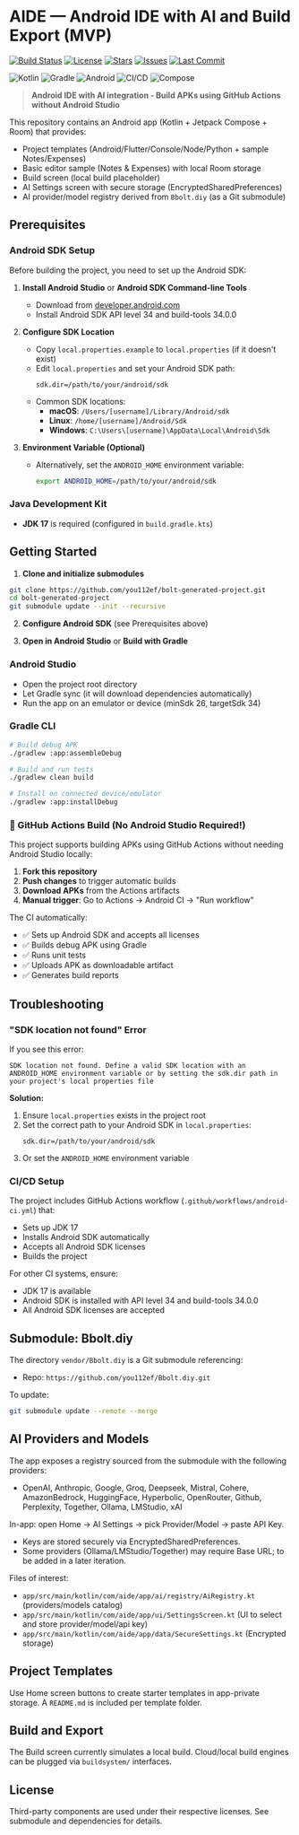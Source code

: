 # AIDE — Android IDE with AI and Build Export (MVP)

[![Build Status](https://github.com/you112ef/bolt-generated-project/actions/workflows/android-ci.yml/badge.svg?branch=main)](https://github.com/you112ef/bolt-generated-project/actions/workflows/android-ci.yml)
[![License](https://img.shields.io/github/license/you112ef/bolt-generated-project)](LICENSE)
[![Stars](https://img.shields.io/github/stars/you112ef/bolt-generated-project?style=social)](https://github.com/you112ef/bolt-generated-project/stargazers)
[![Issues](https://img.shields.io/github/issues/you112ef/bolt-generated-project)](https://github.com/you112ef/bolt-generated-project/issues)
[![Last Commit](https://img.shields.io/github/last-commit/you112ef/bolt-generated-project)](https://github.com/you112ef/bolt-generated-project/commits)

![Kotlin](https://img.shields.io/badge/Kotlin-1.9.24-7F52FF?logo=kotlin&logoColor=white)
![Gradle](https://img.shields.io/badge/Gradle-8.7-02303A?logo=gradle&logoColor=white)
![Android](https://img.shields.io/badge/Android-API%2026%2B-3DDC84?logo=android&logoColor=white)
![CI/CD](https://img.shields.io/badge/GitHub%20Actions-Ready-2088FF?logo=github-actions&logoColor=white)
![Compose](https://img.shields.io/badge/Jetpack%20Compose-1.5.14-4285F4?logo=jetpackcompose&logoColor=white)

> **Android IDE with AI integration - Build APKs using GitHub Actions without Android Studio**

This repository contains an Android app (Kotlin + Jetpack Compose + Room) that provides:
- Project templates (Android/Flutter/Console/Node/Python + sample Notes/Expenses)
- Basic editor sample (Notes & Expenses) with local Room storage
- Build screen (local build placeholder)
- AI Settings screen with secure storage (EncryptedSharedPreferences)
- AI provider/model registry derived from `Bbolt.diy` (as a Git submodule)

## Prerequisites

### Android SDK Setup
Before building the project, you need to set up the Android SDK:

1. **Install Android Studio** or **Android SDK Command-line Tools**
   - Download from [developer.android.com](https://developer.android.com/studio)
   - Install Android SDK API level 34 and build-tools 34.0.0

2. **Configure SDK Location**
   - Copy `local.properties.example` to `local.properties` (if it doesn't exist)
   - Edit `local.properties` and set your Android SDK path:
     ```properties
     sdk.dir=/path/to/your/android/sdk
     ```
   - Common SDK locations:
     - **macOS**: `/Users/[username]/Library/Android/sdk`
     - **Linux**: `/home/[username]/Android/Sdk`
     - **Windows**: `C:\Users\[username]\AppData\Local\Android\Sdk`

3. **Environment Variable (Optional)**
   - Alternatively, set the `ANDROID_HOME` environment variable:
     ```bash
     export ANDROID_HOME=/path/to/your/android/sdk
     ```

### Java Development Kit
- **JDK 17** is required (configured in `build.gradle.kts`)

## Getting Started

1) **Clone and initialize submodules**

```bash
git clone https://github.com/you112ef/bolt-generated-project.git
cd bolt-generated-project
git submodule update --init --recursive
```

2) **Configure Android SDK** (see Prerequisites above)

3) **Open in Android Studio** or **Build with Gradle**

### Android Studio
- Open the project root directory
- Let Gradle sync (it will download dependencies automatically)
- Run the app on an emulator or device (minSdk 26, targetSdk 34)

### Gradle CLI
```bash
# Build debug APK
./gradlew :app:assembleDebug

# Build and run tests
./gradlew clean build

# Install on connected device/emulator
./gradlew :app:installDebug
```

### 🚀 GitHub Actions Build (No Android Studio Required!)
This project supports building APKs using GitHub Actions without needing Android Studio locally:

1. **Fork this repository**
2. **Push changes** to trigger automatic builds
3. **Download APKs** from the Actions artifacts
4. **Manual trigger**: Go to Actions → Android CI → "Run workflow"

The CI automatically:
- ✅ Sets up Android SDK and accepts all licenses
- ✅ Builds debug APK using Gradle
- ✅ Runs unit tests
- ✅ Uploads APK as downloadable artifact
- ✅ Generates build reports

## Troubleshooting

### "SDK location not found" Error
If you see this error:
```
SDK location not found. Define a valid SDK location with an ANDROID_HOME environment variable or by setting the sdk.dir path in your project's local properties file
```

**Solution:**
1. Ensure `local.properties` exists in the project root
2. Set the correct path to your Android SDK in `local.properties`:
   ```properties
   sdk.dir=/path/to/your/android/sdk
   ```
3. Or set the `ANDROID_HOME` environment variable

### CI/CD Setup
The project includes GitHub Actions workflow (`.github/workflows/android-ci.yml`) that:
- Sets up JDK 17
- Installs Android SDK automatically
- Accepts all Android SDK licenses
- Builds the project

For other CI systems, ensure:
- JDK 17 is available
- Android SDK is installed with API level 34 and build-tools 34.0.0
- All Android SDK licenses are accepted

## Submodule: Bbolt.diy
The directory `vendor/Bbolt.diy` is a Git submodule referencing:
- Repo: `https://github.com/you112ef/Bbolt.diy.git`

To update:
```bash
git submodule update --remote --merge
```

## AI Providers and Models
The app exposes a registry sourced from the submodule with the following providers:
- OpenAI, Anthropic, Google, Groq, Deepseek, Mistral, Cohere, AmazonBedrock,
  HuggingFace, Hyperbolic, OpenRouter, Github, Perplexity, Together, Ollama, LMStudio, xAI

In-app: open Home → AI Settings → pick Provider/Model → paste API Key.
- Keys are stored securely via EncryptedSharedPreferences.
- Some providers (Ollama/LMStudio/Together) may require Base URL; to be added in a later iteration.

Files of interest:
- `app/src/main/kotlin/com/aide/app/ai/registry/AiRegistry.kt` (providers/models catalog)
- `app/src/main/kotlin/com/aide/app/ui/SettingsScreen.kt` (UI to select and store provider/model/api key)
- `app/src/main/kotlin/com/aide/app/data/SecureSettings.kt` (Encrypted storage)

## Project Templates
Use Home screen buttons to create starter templates in app-private storage. A `README.md` is included per template folder.

## Build and Export
The Build screen currently simulates a local build. Cloud/local build engines can be plugged via `buildsystem/` interfaces.

## License
Third-party components are used under their respective licenses. See submodule and dependencies for details.